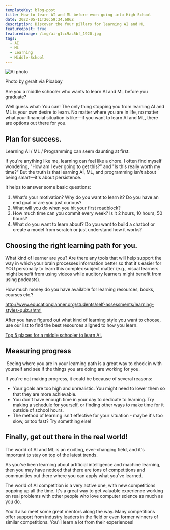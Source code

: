 ```yaml
---
templateKey: blog-post
title: How to learn AI and ML before even going into High School
date: 2022-05-11T20:59:34.686Z
description: Discover the four pillars for learning AI and ML
featuredpost: true
featuredimage: /img/ai-g1cc9ac5bf_1920.jpg
tags:
  - AI
  - ML
  - Learning
  - Middle-School
---
```

![Ai photo](/img/ai-g1cc9ac5bf_1920.jpg "brain scan with dots around it")

Photo by geralt via Pixabay

Are you a middle schooler who wants to learn AI and ML before you graduate?

Well guess what: You can! The only thing stopping you from learning AI and ML is your own desire to learn. No matter where you are in life, no matter what your financial situation is like—if you want to learn AI and ML, there are options out there for you.

## Plan for success.

Learning AI / ML / Programming can seem daunting at first. 

If you're anything like me, learning can feel like a chore. I often find myself wondering, "How am I ever going to get this?" and "Is this really worth my time?" But the truth is that learning AI, ML, and programming isn't about being smart—it's about persistence.

It helps to answer some basic questions: 

1. What's your motivation? Why do you want to learn it? Do you have an end goal or are you just curious?
2. What will you do when you hit your first roadblock? 
3. How much time can you commit every week? Is it 2 hours, 10 hours, 50 hours?
4. What do you want to learn about? Do you want to build a chatbot or create a model from scratch or just understand how it works?



## Choosing the right learning path for you. 

What kind of learner are you? Are there any tools that will help support the way in which your brain processes information better so that it's easier for YOU personally to learn this complex subject matter (e.g., visual learners might benefit from using videos while auditory learners might benefit from using podcasts).

How much money do you have available for learning resources, books, courses etc.? 

<http://www.educationplanner.org/students/self-assessments/learning-styles-quiz.shtml> 

After you have figured out what kind of learning style you want to choose, use our list to find the best resources aligned to how you learn. 

[Top 5 places for a middle schooler to learn AI.](https://aiforkids.netlify.app/blog/2022-05-06-top-5-places-for-a-middle-schooler-to-learn-ai/)

## Measuring progress

 Seeing where you are in your learning path is a great way to check in with yourself and see if the things you are doing are working for you.

If you're not making progress, it could be because of several reasons:

* Your goals are too high and unrealistic. You might need to lower them so that they are more achievable.
* You don't have enough time in your day to dedicate to learning. Try making a schedule for yourself, or finding other ways to make time for it outside of school hours.
* The method of learning isn't effective for your situation - maybe it's too slow, or too fast? Try something else!



## Finally, get out there in the real world!

The world of AI and ML is an exciting, ever-changing field, and it's important to stay on top of the latest trends.

As you've been learning about artificial intelligence and machine learning, then you may have noticed that there are tons of competitions and communities out there where you can apply what you've learned.

The world of AI competition is a very active one, with new competitions popping up all the time. It's a great way to get valuable experience working on real problems with other people who love computer science as much as you do.

You'll also meet some great mentors along the way. Many competitions offer support from industry leaders in the field or even former winners of similar competitions. You'll learn a lot from their experiences!